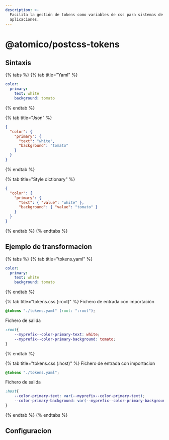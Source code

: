 ```yaml
---
description: >-
  Facilita la gestión de tokens como variables de css para sistemas de diseños o
  aplicaciones.
---
```


# @atomico/postcss-tokens

## Sintaxis

{% tabs %}
{% tab title="Yaml" %}
```yaml
color:
  primary:
    text: white
    background: tomato
```
{% endtab %}

{% tab title="Json" %}
```json
{
  "color": {
    "primary": {
      "text": "white",
      "background": "tomato"
    }
  }
}
```
{% endtab %}

{% tab title="Style dictionary" %}
```json
{
  "color": {
    "primary": {
      "text": { "value": "white" },
      "background": { "value": "tomato" }
    }
  }
}
```
{% endtab %}
{% endtabs %}

## Ejemplo de transformacion

{% tabs %}
{% tab title="tokens.yaml" %}
```yaml
color:
  primary:
    text: white
    background: tomato
```
{% endtab %}

{% tab title="tokens.css (:root)" %}
Fichero de entrada con importación

```css
@tokens "./tokens.yaml" (root: ":root");
```

Fichero de salida&#x20;

```css
:root{
    --myprefix--color-primary-text: white;
    --myprefix--color-primary-background: tomato;
}
```
{% endtab %}

{% tab title="tokens.css (:host)" %}
Fichero de entrada con importacion

```css
@tokens "./tokens.yaml";
```

Fichero de salida&#x20;

```css
:host{
    --color-primary-text: var(--myprefix--color-primary-text);
    --color-primary-background: var(--myprefix--color-primary-background);
}
```
{% endtab %}
{% endtabs %}

## Configuracion




